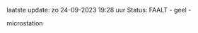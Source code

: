 laatste update: 
zo 24-09-2023 19:28   uur 
Status: FAALT - geel - 
<div class="service Y">microstation</div>